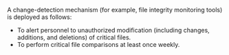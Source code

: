 A change-detection mechanism (for example, file integrity monitoring tools) is deployed as follows:

- To alert personnel to unauthorized modification (including changes, additions, and deletions) of critical files.
- To perform critical file comparisons at least once weekly.
